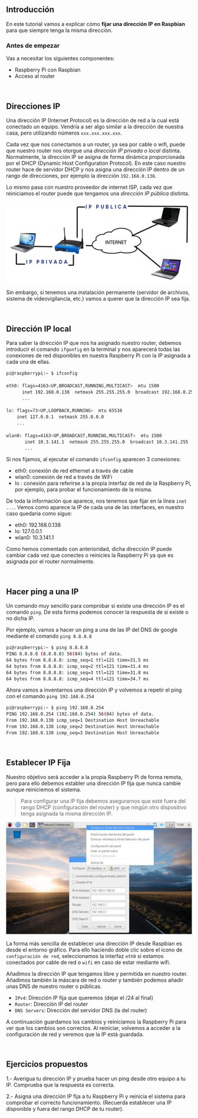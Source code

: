 ## Introducción

En este tutorial vamos a explicar cómo **fijar una dirección IP en Raspbian** para que siempre tenga la misma dirección.

### Antes de empezar

Vas a necesitar los siguientes componentes:

- Raspberry Pi con Raspbian
- Acceso al router



<br />



## Direcciones IP

Una dirección IP (Internet Protocol) es la dirección de red a la cual está conectado un equipo. Vendría a ser algo similar a la dirección de nuestra casa, pero utilizando números `xxx.xxx.xxx.xxx`. 

Cada vez que nos conectamos a un router, ya sea por cable o wifi, puede que nuestro router nos otorgue una *dirección IP privada o local* distinta. Normalmente, la dirección IP se asigna de forma dinámica proporcionada por el DHCP (Dynamic Host Configuration Protocol). En este caso nuestro router hace de servidor DHCP y nos asigna una dirección IP dentro de un rango de direcciones, por ejemplo la dirección `192.168.0.138`.

Lo mismo pasa con nuestro proveedor de internet ISP, cada vez que reiniciamos el router puede que tengamos una *dirección IP pública* distinta.

![](img/red.jpg "Direccioones de red")

Sin embargo, si tenemos una instalación permanente (servidor de archivos, sistema de videovigilancia, etc.) vamos a querer que la dirección IP sea fija.



<br />



## Dirección IP local

Para saber la dirección IP que nos ha asignado nuestro router, debemos introducir el comando `ifgonfig` en la terminal y nos aparecerá todas las conexiones de red disponibles en nuestra Raspberry Pi con la IP asignada a cada una de ellas.

```sh
pi@raspberrypi:~ $ ifconfig

eth0: flags=4163<UP,BROADCAST,RUNNING,MULTICAST>  mtu 1500
      inet 192.168.0.138  netmask 255.255.255.0  broadcast 192.168.0.255
      ...

lo: flags=73<UP,LOOPBACK,RUNNING>  mtu 65536
    inet 127.0.0.1  netmask 255.0.0.0
    ...

wlan0: flags=4163<UP,BROADCAST,RUNNING,MULTICAST>  mtu 1500
       inet 10.3.141.1  netmask 255.255.255.0  broadcast 10.3.141.255
       ...
```

Si nos fijamos, al ejecutar el comando `ifconfig` aparecen 3 conexiones:

- eth0: conexión de red ethernet a través de cable
- wlan0: conexión de red a través de WiFi
- lo : conexión para referirse a la propia interfaz de red de la Raspberry Pi, por ejemplo, para probar el funcionamiento de la misma.

De toda la información que aparece, nos tenemos que fijar en la línea `inet ...`. Vemos como aparece la IP de cada una de las interfaces, en nuestro caso quedaría como sigue:

- eth0: 192.168.0.138
- lo: 127.0.0.1
- wlan0: 10.3.141.1

Como hemos comentado con anterioridad, dicha dirección IP puede cambiar cada vez que conectes o reinicies la Raspberry Pi ya que es asignada por el router normalmente.



<br />



## Hacer ping a una IP

Un comando muy sencillo para comprobar si existe una dirección IP es el comando `ping`. De esta forma podemos conocer la respuesta de si existe o no dicha IP.

Por ejemplo, vamos a hacer un ping a una de las IP del DNS de google mediante el comando `ping 8.8.8.8`
```sh
pi@raspberrypi:~ $ ping 8.8.8.8
PING 8.8.8.8 (8.8.8.8) 56(84) bytes of data.
64 bytes from 8.8.8.8: icmp_seq=1 ttl=121 time=31.5 ms
64 bytes from 8.8.8.8: icmp_seq=2 ttl=121 time=31.4 ms
64 bytes from 8.8.8.8: icmp_seq=3 ttl=121 time=31.8 ms
64 bytes from 8.8.8.8: icmp_seq=4 ttl=121 time=34.7 ms

```

Ahora vamos a inventarnos una dirección IP y volvemos a repetir el ping con el comando `ping 192.168.0.254`

```sh
pi@raspberrypi:~ $ ping 192.168.0.254
PING 192.168.0.254 (192.168.0.254) 56(84) bytes of data.
From 192.168.0.138 icmp_seq=1 Destination Host Unreachable
From 192.168.0.138 icmp_seq=2 Destination Host Unreachable
From 192.168.0.138 icmp_seq=3 Destination Host Unreachable

```



<br />



## Establecer IP Fija

Nuestro objetivo será acceder a la propia Raspberry Pi de forma remota, pero para ello debemos establer una dirección IP fija que nunca cambie aunque reiniciemos el sistema.

> Para configurar una IP fija debemos asegurarnos que esté fuera del rango DHCP (configuración del router) y que ningún otro dispositivo tenga asignada la misma dirección IP.

![](img/ip-fija.jpg "Ip fija")

La forma más sencilla de establecer una dirección IP desde Raspbian es desde el entorno gráfico. Para ello haciendo doble clic sobre el icono de `configuración de red`, seleccionamos la interfaz `eth0` si estamos conectados por cable de red o `wifi` en caso de estar mediante wifi.

Añadimos la dirección IP que tengamos libre y permitida en nuestro router. Añadimos también la máscara de red o router y también podemos añadir unas DNS de nuestro router o públicas.

- `IPv4`: Dirección IP fija que queremos (dejar el /24 al final)
- `Router`: Dirección IP del router
- `DNS Servers`: Dirección del servidor DNS (la del router)

A continuación guardamos los cambios y reiniciamos la Raspberry Pi para ver que los cambios son correctos. Al reiniciar, volvemos a acceder a la configuración de red y veremos que la IP está guardada.



<br />



## Ejercicios propuestos

1.- Averigua tu dirección IP y prueba hacer un ping desde otro equipo a tu IP. Comprueba que la respuesta es correcta.

2.- Asigna una dirección IP fija a tu Raspberry Pi y reinicia el sistema para comprobar el correcto funcionamiento. (Recuerda establecer una IP disponible y fuera del rango DHCP de tu router).
